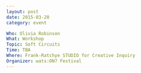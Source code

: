 ```yaml
---
layout: post
date: 2015-03-20
category: event

Who: Olivia Robinson
What: Workshop
Topic: Soft Circuits
Time: TBA
Where: Frank-Ratchye STUDIO for Creative Inquiry
Organizer: wats:ON? Festival
---
```

